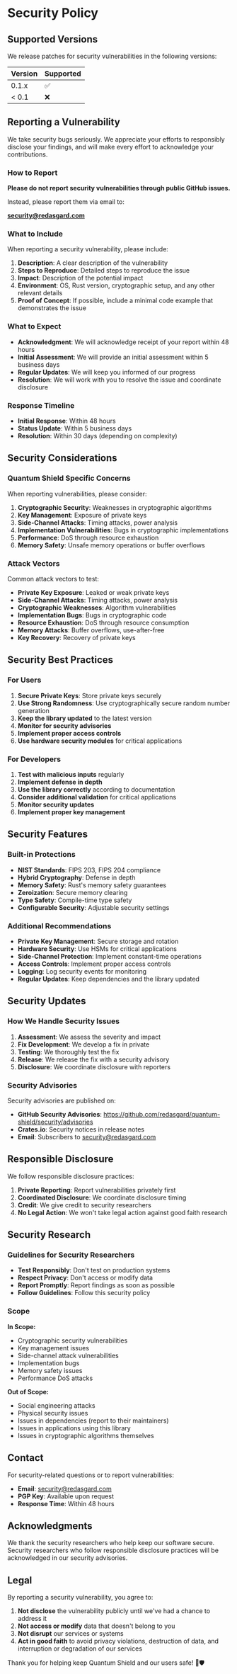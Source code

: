 # Security Policy

## Supported Versions

We release patches for security vulnerabilities in the following versions:

| Version | Supported          |
| ------- | ------------------ |
| 0.1.x   | :white_check_mark: |
| < 0.1   | :x:                |

## Reporting a Vulnerability

We take security bugs seriously. We appreciate your efforts to responsibly disclose your findings, and will make every effort to acknowledge your contributions.

### How to Report

**Please do not report security vulnerabilities through public GitHub issues.**

Instead, please report them via email to:

**security@redasgard.com**

### What to Include

When reporting a security vulnerability, please include:

1. **Description**: A clear description of the vulnerability
2. **Steps to Reproduce**: Detailed steps to reproduce the issue
3. **Impact**: Description of the potential impact
4. **Environment**: OS, Rust version, cryptographic setup, and any other relevant details
5. **Proof of Concept**: If possible, include a minimal code example that demonstrates the issue

### What to Expect

- **Acknowledgment**: We will acknowledge receipt of your report within 48 hours
- **Initial Assessment**: We will provide an initial assessment within 5 business days
- **Regular Updates**: We will keep you informed of our progress
- **Resolution**: We will work with you to resolve the issue and coordinate disclosure

### Response Timeline

- **Initial Response**: Within 48 hours
- **Status Update**: Within 5 business days
- **Resolution**: Within 30 days (depending on complexity)

## Security Considerations

### Quantum Shield Specific Concerns

When reporting vulnerabilities, please consider:

1. **Cryptographic Security**: Weaknesses in cryptographic algorithms
2. **Key Management**: Exposure of private keys
3. **Side-Channel Attacks**: Timing attacks, power analysis
4. **Implementation Vulnerabilities**: Bugs in cryptographic implementations
5. **Performance**: DoS through resource exhaustion
6. **Memory Safety**: Unsafe memory operations or buffer overflows

### Attack Vectors

Common attack vectors to test:

- **Private Key Exposure**: Leaked or weak private keys
- **Side-Channel Attacks**: Timing attacks, power analysis
- **Cryptographic Weaknesses**: Algorithm vulnerabilities
- **Implementation Bugs**: Bugs in cryptographic code
- **Resource Exhaustion**: DoS through resource consumption
- **Memory Attacks**: Buffer overflows, use-after-free
- **Key Recovery**: Recovery of private keys

## Security Best Practices

### For Users

1. **Secure Private Keys**: Store private keys securely
2. **Use Strong Randomness**: Use cryptographically secure random number generation
3. **Keep the library updated** to the latest version
4. **Monitor for security advisories**
5. **Implement proper access controls**
6. **Use hardware security modules** for critical applications

### For Developers

1. **Test with malicious inputs** regularly
2. **Implement defense in depth**
3. **Use the library correctly** according to documentation
4. **Consider additional validation** for critical applications
5. **Monitor security updates**
6. **Implement proper key management**

## Security Features

### Built-in Protections

- **NIST Standards**: FIPS 203, FIPS 204 compliance
- **Hybrid Cryptography**: Defense in depth
- **Memory Safety**: Rust's memory safety guarantees
- **Zeroization**: Secure memory clearing
- **Type Safety**: Compile-time type safety
- **Configurable Security**: Adjustable security settings

### Additional Recommendations

- **Private Key Management**: Secure storage and rotation
- **Hardware Security**: Use HSMs for critical applications
- **Side-Channel Protection**: Implement constant-time operations
- **Access Controls**: Implement proper access controls
- **Logging**: Log security events for monitoring
- **Regular Updates**: Keep dependencies and the library updated

## Security Updates

### How We Handle Security Issues

1. **Assessment**: We assess the severity and impact
2. **Fix Development**: We develop a fix in private
3. **Testing**: We thoroughly test the fix
4. **Release**: We release the fix with a security advisory
5. **Disclosure**: We coordinate disclosure with reporters

### Security Advisories

Security advisories are published on:

- **GitHub Security Advisories**: https://github.com/redasgard/quantum-shield/security/advisories
- **Crates.io**: Security notices in release notes
- **Email**: Subscribers to security@redasgard.com

## Responsible Disclosure

We follow responsible disclosure practices:

1. **Private Reporting**: Report vulnerabilities privately first
2. **Coordinated Disclosure**: We coordinate disclosure timing
3. **Credit**: We give credit to security researchers
4. **No Legal Action**: We won't take legal action against good faith research

## Security Research

### Guidelines for Security Researchers

- **Test Responsibly**: Don't test on production systems
- **Respect Privacy**: Don't access or modify data
- **Report Promptly**: Report findings as soon as possible
- **Follow Guidelines**: Follow this security policy

### Scope

**In Scope:**
- Cryptographic security vulnerabilities
- Key management issues
- Side-channel attack vulnerabilities
- Implementation bugs
- Memory safety issues
- Performance DoS attacks

**Out of Scope:**
- Social engineering attacks
- Physical security issues
- Issues in dependencies (report to their maintainers)
- Issues in applications using this library
- Issues in cryptographic algorithms themselves

## Contact

For security-related questions or to report vulnerabilities:

- **Email**: security@redasgard.com
- **PGP Key**: Available upon request
- **Response Time**: Within 48 hours

## Acknowledgments

We thank the security researchers who help keep our software secure. Security researchers who follow responsible disclosure practices will be acknowledged in our security advisories.

## Legal

By reporting a security vulnerability, you agree to:

1. **Not disclose** the vulnerability publicly until we've had a chance to address it
2. **Not access or modify** data that doesn't belong to you
3. **Not disrupt** our services or systems
4. **Act in good faith** to avoid privacy violations, destruction of data, and interruption or degradation of our services

Thank you for helping keep Quantum Shield and our users safe! 🔐🛡️
